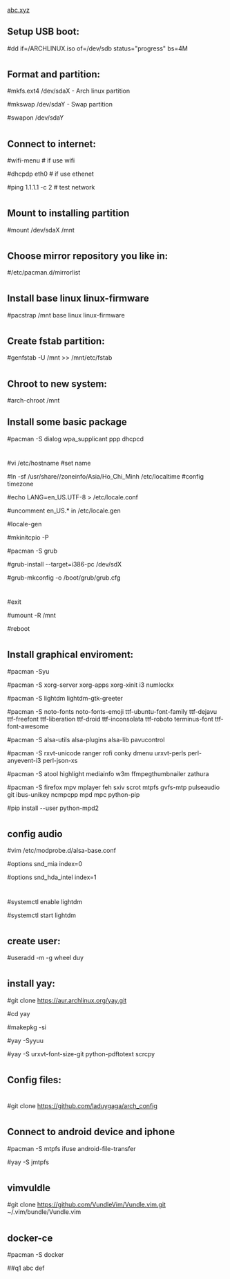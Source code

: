 [abc.xyz](#q1)
## Setup USB boot:
#dd if=/ARCHLINUX.iso  of=/dev/sdb status="progress" bs=4M
#
## Format and partition:
#mkfs.ext4 /dev/sdaX    - Arch linux partition

#mkswap /dev/sdaY       - Swap partition

#swapon  /dev/sdaY
#
## Connect to internet:
#wifi-menu         # if use wifi

#dhcpdp eth0      # if use ethenet

#ping 1.1.1.1 -c 2  # test network
#
## Mount to installing partition
#mount /dev/sdaX /mnt
#
## Choose mirror repository you like in:
#/etc/pacman.d/mirrorlist
#
## Install base linux linux-firmware 
#pacstrap /mnt base linux linux-firmware 
#
## Create fstab partition:
#genfstab -U /mnt >> /mnt/etc/fstab
#
## Chroot to new system:
#arch-chroot /mnt
## Install some basic package

#pacman -S dialog wpa_supplicant ppp dhcpcd
#
#vi /etc/hostname  #set name

#ln -sf /usr/share//zoneinfo/Asia/Ho_Chi_Minh /etc/localtime  #config timezone

#echo LANG=en_US.UTF-8 > /etc/locale.conf

#uncomment en_US.* in /etc/locale.gen

#locale-gen

#mkinitcpio -P

#pacman -S grub

#grub-install --target=i386-pc /dev/sdX

#grub-mkconfig -o /boot/grub/grub.cfg
#
#exit

#umount -R /mnt

#reboot
#
#
## Install graphical enviroment:

#pacman -Syu

#pacman -S xorg-server xorg-apps xorg-xinit i3 numlockx

#pacman -S lightdm lightdm-gtk-greeter

#pacman -S noto-fonts noto-fonts-emoji ttf-ubuntu-font-family ttf-dejavu ttf-freefont ttf-liberation ttf-droid ttf-inconsolata ttf-roboto terminus-font ttf-font-awesome

#pacman -S alsa-utils alsa-plugins alsa-lib pavucontrol

#pacman -S rxvt-unicode ranger rofi conky dmenu urxvt-perls perl-anyevent-i3 perl-json-xs

#pacman -S atool highlight mediainfo w3m ffmpegthumbnailer zathura 

#pacman -S firefox mpv mplayer feh sxiv scrot mtpfs gvfs-mtp pulseaudio git ibus-unikey ncmpcpp mpd mpc python-pip

#pip install --user python-mpd2 
#
## config audio

#vim /etc/modprobe.d/alsa-base.conf

#options snd_mia index=0

#options snd_hda_intel index=1
#
#systemctl enable lightdm

#systemctl start lightdm
#
## create user:

#useradd -m -g wheel duy
#
## install yay:

#git clone https://aur.archlinux.org/yay.git

#cd yay

#makepkg -si

#yay -Syyuu

#yay -S urxvt-font-size-git python-pdftotext scrcpy
#
## Config files:
#
#git clone https://github.com/laduygaga/arch_config
#
## Connect to android device and iphone

#pacman -S mtpfs ifuse android-file-transfer

#yay -S jmtpfs
#
## vimvuldle

#git clone https://github.com/VundleVim/Vundle.vim.git ~/.vim/bundle/Vundle.vim
#
## docker-ce

#pacman -S docker

##q1
 abc
 def

